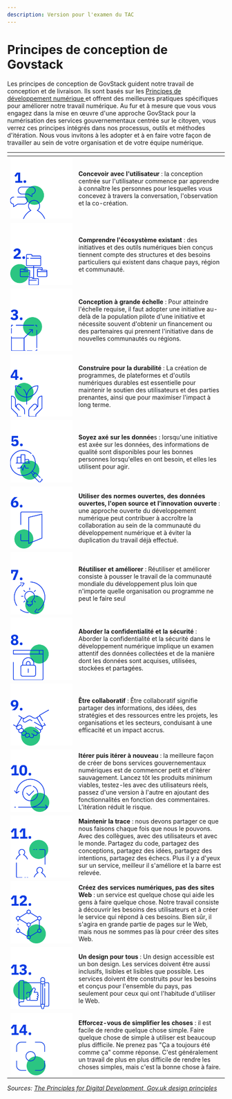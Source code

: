 ```yaml
---
description: Version pour l'examen du TAC
---
```


# Principes de conception de Govstack

Les principes de conception de GovStack guident notre travail de conception et de livraison. Ils sont basés sur les [Principes de développement numérique ](https://digitalprinciples.org/)et offrent des meilleures pratiques spécifiques pour améliorer notre travail numérique. Au fur et à mesure que vous vous engagez dans la mise en œuvre d'une approche GovStack pour la numérisation des services gouvernementaux centrée sur le citoyen, vous verrez ces principes intégrés dans nos processus, outils et méthodes d'itération. Nous vous invitons à les adopter et à en faire votre façon de travailler au sein de votre organisation et de votre équipe numérique.

<table><thead><tr><th width="144"></th><th></th></tr></thead><tbody><tr><td><img src="../.gitbook/assets/Design principles_-01.png" alt=""></td><td><strong>Concevoir avec l'utilisateur</strong> : la conception centrée sur l'utilisateur commence par apprendre à connaître les personnes pour lesquelles vous concevez à travers la conversation, l'observation et la co-création.</td></tr><tr><td><img src="../.gitbook/assets/Design principles_-02.png" alt=""></td><td><strong>Comprendre l'écosystème existant</strong> : des initiatives et des outils numériques bien conçus tiennent compte des structures et des besoins particuliers qui existent dans chaque pays, région et communauté.</td></tr><tr><td><img src="../.gitbook/assets/Design principles_-03.png" alt=""></td><td><strong>Conception à grande échelle</strong> : Pour atteindre l'échelle requise, il faut adopter une initiative au-delà de la population pilote d'une initiative et nécessite souvent d'obtenir un financement ou des partenaires qui prennent l'initiative dans de nouvelles communautés ou régions.</td></tr><tr><td><img src="../.gitbook/assets/Design principles_-04.png" alt=""></td><td><strong>Construire pour la durabilité</strong> : La création de programmes, de plateformes et d'outils numériques durables est essentielle pour maintenir le soutien des utilisateurs et des parties prenantes, ainsi que pour maximiser l'impact à long terme.</td></tr><tr><td><img src="../.gitbook/assets/Design principles_-05.png" alt=""></td><td><strong>Soyez axé sur les donnée</strong>s : lorsqu'une initiative est axée sur les données, des informations de qualité sont disponibles pour les bonnes personnes lorsqu'elles en ont besoin, et elles les utilisent pour agir.</td></tr><tr><td><img src="../.gitbook/assets/Design principles_-10.png" alt=""></td><td><strong>Utiliser des normes ouvertes, des données ouvertes, l'open source et l'innovation ouverte</strong> : une approche ouverte du développement numérique peut contribuer à accroître la collaboration au sein de la communauté du développement numérique et à éviter la duplication du travail déjà effectué.</td></tr><tr><td><img src="../.gitbook/assets/Design principles_-09.png" alt=""></td><td><strong>Réutiliser et améliorer</strong> : Réutiliser et améliorer consiste à pousser le travail de la communauté mondiale du développement plus loin que n'importe quelle organisation ou programme ne peut le faire seul</td></tr><tr><td><img src="../.gitbook/assets/Design principles_-08.png" alt=""></td><td><strong>Aborder la confidentialité et la sécurité</strong> : Aborder la confidentialité et la sécurité dans le développement numérique implique un examen attentif des données collectées et de la manière dont les données sont acquises, utilisées, stockées et partagées.</td></tr><tr><td><img src="../.gitbook/assets/Design principles_-07.png" alt=""></td><td><strong>Être collaboratif</strong> : Être collaboratif signifie partager des informations, des idées, des stratégies et des ressources entre les projets, les organisations et les secteurs, conduisant à une efficacité et un impact accrus.</td></tr><tr><td><img src="../.gitbook/assets/Design principles_-06.png" alt=""></td><td><strong>Itérer puis itérer à nouveau</strong> : la meilleure façon de créer de bons services gouvernementaux numériques est de commencer petit et d'itérer sauvagement. Lancez tôt les produits minimum viables, testez-les avec des utilisateurs réels, passez d'une version à l'autre en ajoutant des fonctionnalités en fonction des commentaires. L'itération réduit le risque.</td></tr><tr><td><img src="../.gitbook/assets/Design principles_-11.png" alt=""></td><td><strong>Maintenir la trace</strong> : nous devons partager ce que nous faisons chaque fois que nous le pouvons. Avec des collègues, avec des utilisateurs et avec le monde. Partagez du code, partagez des conceptions, partagez des idées, partagez des intentions, partagez des échecs. Plus il y a d'yeux sur un service, meilleur il s'améliore et la barre est relevée.</td></tr><tr><td><img src="../.gitbook/assets/Design principles_-12.png" alt=""></td><td><strong>Créez des services numériques, pas des sites Web</strong> : un service est quelque chose qui aide les gens à faire quelque chose. Notre travail consiste à découvrir les besoins des utilisateurs et à créer le service qui répond à ces besoins. Bien sûr, il s'agira en grande partie de pages sur le Web, mais nous ne sommes pas là pour créer des sites Web.</td></tr><tr><td><img src="../.gitbook/assets/Design principles_-13.png" alt=""></td><td><strong>Un design pour tous</strong> : Un design accessible est un bon design. Les services doivent être aussi inclusifs, lisibles et lisibles que possible. Les services doivent être construits pour les besoins et conçus pour l'ensemble du pays, pas seulement pour ceux qui ont l'habitude d'utiliser le Web.</td></tr><tr><td><img src="../.gitbook/assets/Design principles_-14.png" alt=""></td><td><strong>Efforcez-vous de simplifier les choses</strong> : il est facile de rendre quelque chose simple. Faire quelque chose de simple à utiliser est beaucoup plus difficile. Ne prenez pas "Ça a toujours été comme ça" comme réponse. C'est généralement un travail de plus en plus difficile de rendre les choses simples, mais c'est la bonne chose à faire.</td></tr></tbody></table>

_Sources:_ [_The Principles for Digital Development,_ ](https://icthelp.org/the-principles-for-digital-development/)[_Gov.uk design principles_](https://www.gov.uk/guidance/government-design-principles)
